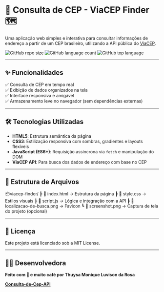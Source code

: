 # 📍 Consulta de CEP - ViaCEP Finder 🗺️

Uma aplicação web simples e interativa para consultar informações de endereço a partir de um CEP brasileiro, utilizando a API pública do [ViaCEP](https://viacep.com.br).

![GitHub repo size](https://img.shields.io/github/repo-size/SEU_USUARIO/viacep-finder)
![GitHub language count](https://img.shields.io/github/languages/count/SEU_USUARIO/viacep-finder)
![GitHub top language](https://img.shields.io/github/languages/top/SEU_USUARIO/viacep-finder)

---

## ✨ Funcionalidades

✅ Consulta de CEP em tempo real  
✅ Exibição de dados organizados na tela  
✅ Interface responsiva e amigável  
✅ Armazenamento leve no navegador (sem dependências externas)  

---

## 🛠️ Tecnologias Utilizadas

- **HTML5**: Estrutura semântica da página
- **CSS3**: Estilização responsiva com sombras, gradientes e layouts flexíveis
- **JavaScript (ES6+)**: Requisição assíncrona via `fetch` e manipulação do DOM
- **ViaCEP API**: Para busca dos dados de endereço com base no CEP
  
---

## 📁 Estrutura de Arquivos

📦viacep-finder/
 ┣ 📄 index.html        → Estrutura da página
 ┣ 📄 style.css         → Estilos visuais
 ┣ 📄 script.js         → Lógica e integração com a API
 ┣ 📄 localizacao-de-busca.png → Favicon
 ┗ 📄 screenshot.png    → Captura de tela do projeto (opcional)
 
---

## 📄 Licença
Este projeto está licenciado sob a MIT License.

---

## 👩‍💻 Desenvolvedora

**Feito com 💜 e muito café por Thuysa Monique Luvison da Rosa**

**[Consulta-de-Cep-API](https://consulta-de-cep-api.vercel.app/)**
